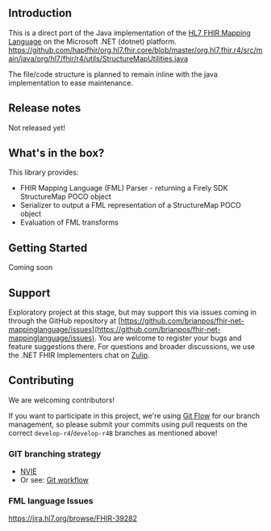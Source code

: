 ## Introduction ##
This is a direct port of the Java implementation of the [HL7 FHIR Mapping Language][fhir-spec] on the Microsoft .NET (dotnet) platform.
https://github.com/hapifhir/org.hl7.fhir.core/blob/master/org.hl7.fhir.r4/src/main/java/org/hl7/fhir/r4/utils/StructureMapUtilities.java

The file/code structure is planned to remain inline with the java implementation to ease maintenance.

## Release notes ##
Not released yet!

## What's in the box?
This library provides:
* FHIR Mapping Language (FML) Parser - returning a Firely SDK StructureMap POCO object
* Serializer to output a FML representation of a StructureMap POCO object
* Evaluation of FML transforms


## Getting Started ##
Coming soon

## Support 
Exploratory project at this stage, but may support this via issues coming in through the GitHub repository at [https://github.com/brianpos/fhir-net-mappinglanguage/issues](https://github.com/brianpos/fhir-net-mappinglanguage/issues). 
You are welcome to register your bugs and feature suggestions there. For questions and broader discussions, we use the .NET FHIR Implementers chat on [Zulip][netsdk-zulip].

## Contributing ##
We are welcoming contributors!

If you want to participate in this project, we're using [Git Flow][nvie] for our branch management, so please submit your commits using pull requests on the correct `develop-r4`/`develop-r4B` branches as mentioned above! 


### GIT branching strategy 
- [NVIE](http://nvie.com/posts/a-successful-git-branching-model/)
- Or see: [Git workflow](https://www.atlassian.com/git/workflows#!workflow-gitflow)

### FML language Issues
https://jira.hl7.org/browse/FHIR-39282

[netsdk-zulip]: https://chat.fhir.org/#narrow/stream/dotnet
[nvie]: http://nvie.com/posts/a-successful-git-branching-model/
[fhir-spec]: http://www.hl7.org/fhir/mapping-language.html
